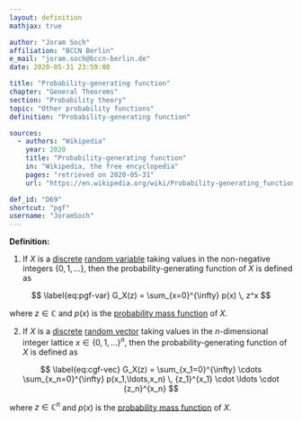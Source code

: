 ```yaml
---
layout: definition
mathjax: true

author: "Joram Soch"
affiliation: "BCCN Berlin"
e_mail: "joram.soch@bccn-berlin.de"
date: 2020-05-31 23:59:00

title: "Probability-generating function"
chapter: "General Theorems"
section: "Probability theory"
topic: "Other probability functions"
definition: "Probability-generating function"

sources:
  - authors: "Wikipedia"
    year: 2020
    title: "Probability-generating function"
    in: "Wikipedia, the free encyclopedia"
    pages: "retrieved on 2020-05-31"
    url: "https://en.wikipedia.org/wiki/Probability-generating_function#Definition"

def_id: "D69"
shortcut: "pgf"
username: "JoramSoch"
---
```



**Definition:**

1) If $X$ is a [discrete](/D/rvar-disc) [random variable](/D/rvar) taking values in the non-negative integers $\left\lbrace 0, 1, \ldots \right\rbrace$, then the probability-generating function of $X$ is defined as

$$ \label{eq:pgf-var}
G_X(z) = \sum_{x=0}^{\infty} p(x) \, z^x
$$

where $z \in \mathbb{C}$ and $p(x)$ is the [probability mass function](/D/pmf) of $X$.

2) If $X$ is a [discrete](/D/rvar-disc) [random vector](/D/rvec) taking values in the $n$-dimensional integer lattice $x \in \left\lbrace 0, 1, \ldots \right\rbrace^n$, then the probability-generating function of $X$ is defined as

$$ \label{eq:cgf-vec}
G_X(z) = \sum_{x_1=0}^{\infty} \cdots \sum_{x_n=0}^{\infty} p(x_1,\ldots,x_n) \, {z_1}^{x_1} \cdot \ldots \cdot {z_n}^{x_n}
$$

where $z \in \mathbb{C}^n$ and $p(x)$ is the [probability mass function](/D/pmf) of $X$.